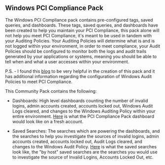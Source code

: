 Windows PCI Compliance Pack
-----------------------------

The Windows PCI Compliance pack contains pre-configured tags, saved queries, and dashboards. These tags, saved queries, and dashboards have been created to help you maintain your PCI Compliance, this pack alone will not help you meet PCI Compliance, it's meant to be used in tandem with your Auditing Policies. Your Auditing Policies will determine what is and is not logged within your environment, in order to meet compliance, your Audit Policies should be configured to monitor both the logs and audit trails generated by your applications or systems, meaning you should be able to tell when and what a user accesses within your environment.

P.S. - I found this [blog](http://blog.jakeeliasz.com/2014/04/03/part-1-audit-trails-in-pci-dss-v3-0-logging-in-windows/ "blog") to be very helpful in the creation of this pack and it has additional information regarding the configuration of Windows Audit Policies to meet PCI Compliance.

This Community Pack contains the following:

* Dashboards: High level dashboards counting the number of invalid logins, admin accounts created, accounts locked out, Windows Audit Logs cleared, and changes to the Windows Auditing Policy within your entire environment. [Here](https://monosnap.com/file/uqRL9cXMryARSOiD103WWroLTJasHU "Here") is what the PCI Compliance Pack dashboard would look like on a fresh account.

* Saved Searches: The searches which are powering the dashboards, and the searches to help you investigate the sources of invalid logins, admin accounts created, accounts locked out, Audit Logs cleared, and changes to the Windows Audit Policy. [Here](http://take.ms/1NP9k "Here") is what the saved searches look like, the "by host" saved searches are the searches you would use to investigate the source of Invalid Logins, Accounts Locked Out, etc.
